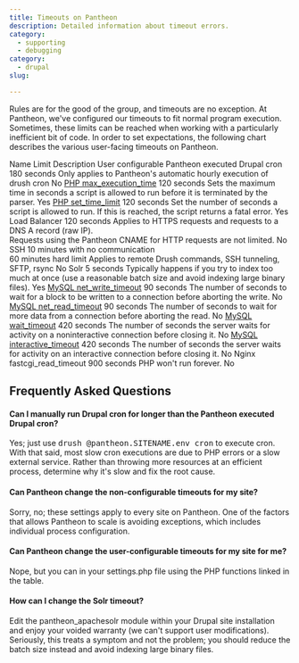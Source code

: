 ```yaml
---
title: Timeouts on Pantheon
description: Detailed information about timeout errors.
category:
  - supporting
  - debugging
category:
  - drupal
slug:

---
```


Rules are for the good of the group, and timeouts are no exception. At Pantheon, we've configured our timeouts to fit normal program execution. Sometimes, these limits can be reached when working with a particularly inefficient bit of code. In order to set expectations, the following chart describes the various user-facing timeouts on Pantheon.

<thead>
		<tr>
			<th>Name</th>
			<th>Limit</th>
			<th>Description</th>
			<th>User configurable</th>
		</tr>
	</thead><tbody>
		<tr>
			<td>Pantheon executed Drupal cron</td>
			<td>180 seconds</td>
			<td>Only applies to Pantheon's automatic hourly execution of drush cron</td>
			<td>No</td>
		</tr>
		<tr>
			<td><a href="http://php.net/manual/en/info.configuration.php#ini.max-execution-time">PHP max_execution_time</a></td>
			<td>120 seconds</td>
			<td>Sets the maximum time in seconds a script is allowed to run before it is terminated by the parser.</td>
			<td>Yes</td>
		</tr>
		<tr>
			<td><a href="http://www.php.net/manual/en/function.set-time-limit.php">PHP set_time_limit</a></td>
			<td>120 seconds</td>
			<td>Set the number of seconds a script is allowed to run. If this is reached, the script returns a fatal error.</td>
			<td>Yes</td>
		</tr>
		<tr>
			<td>Load Balancer</td>
			<td>120 seconds</td>
			<td>Applies to HTTPS requests and requests to a DNS A record (raw IP).<br>
			Requests using the Pantheon CNAME for HTTP requests are not limited.</td>
			<td>No</td>
		</tr>
		<tr>
			<td>SSH</td>
			<td>10 minutes with no communication<br>
			60 minutes hard limit</td>
			<td>Applies to remote Drush commands, SSH tunneling, SFTP, rsync</td>
			<td>No</td>
		</tr>
		<tr>
			<td>Solr</td>
			<td>5 seconds</td>
			<td>Typically happens if you try to index too much at once (use a reasonable batch size and avoid indexing large binary files).</td>
			<td>Yes</td>
		</tr>
		<tr>
			<td><a href="http://dev.mysql.com/doc/refman/5.5/en/server-system-variables.html#sysvar_net_write_timeout">MySQL net_write_timeout</a></td>
			<td>90 seconds</td>
			<td>The number of seconds to wait for a block to be written to a connection before aborting the write.</td>
			<td>No</td>
		</tr>
		<tr>
			<td><a href="http://dev.mysql.com/doc/refman/5.5/en/server-system-variables.html#sysvar_net_read_timeout">MySQL net_read_timeout</a></td>
			<td>90 seconds</td>
			<td>The number of seconds to wait for more data from a connection before aborting the read.</td>
			<td>No</td>
		</tr>
		<tr>
			<td><a href="http://dev.mysql.com/doc/refman/5.5/en/server-system-variables.html#sysvar_wait_timeout">MySQL wait_timeout</a></td>
			<td>420 seconds</td>
			<td>The number of seconds the server waits for activity on a noninteractive connection before closing it.</td>
			<td>No</td>
		</tr>
		<tr>
			<td><a href="http://dev.mysql.com/doc/refman/5.5/en/server-system-variables.html#sysvar_interactive_timeout">MySQL interactive_timeout</a></td>
			<td>420 seconds</td>
			<td>The number of seconds the server waits for activity on an interactive connection before closing it.</td>
			<td>No</td>
		</tr>
		<tr>
			<td>Nginx fastcgi_read_timeout</td>
			<td>900 seconds</td>
			<td>PHP won't run forever.</td>
			<td>No</td>
		</tr>
	</tbody>

## Frequently Asked Questions

#### Can I manually run Drupal cron for longer than the Pantheon executed Drupal cron?

Yes; just use <tt>drush @pantheon.SITENAME.env cron</tt> to execute cron. With that said, most slow cron executions are due to PHP errors or a slow external service. Rather than throwing more resources at an efficient process, determine why it's slow and fix the root cause.

#### Can Pantheon change the non-configurable timeouts for my site?

Sorry, no; these settings apply to every site on Pantheon. One of the factors that allows Pantheon to scale is avoiding exceptions, which includes individual process configuration.

#### Can Pantheon change the user-configurable timeouts for my site for me?

Nope, but you can in your settings.php file using the PHP functions linked in the table.

#### How can I change the Solr timeout?

Edit the pantheon\_apachesolr module within your Drupal site installation and enjoy your voided warranty (we can't support user modifications). Seriously, this treats a symptom and not the problem; you should reduce the batch size instead and avoid indexing large binary files.
